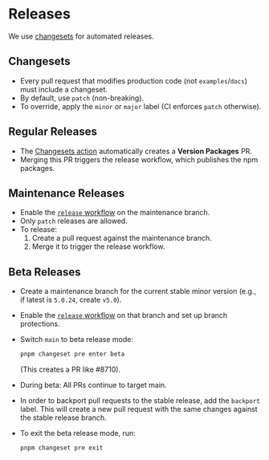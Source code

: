 # Releases

We use [changesets](https://github.com/changesets/action) for automated releases.

## Changesets

- Every pull request that modifies production code (not `examples`/`docs`) must include a changeset.
- By default, use `patch` (non-breaking).
- To override, apply the `minor` or `major` label (CI enforces `patch` otherwise).

## Regular Releases

- The [Changesets action](https://github.com/changesets/action) automatically creates a **Version Packages** PR.
- Merging this PR triggers the release workflow, which publishes the npm packages.

## Maintenance Releases

- Enable the [`release` workflow](https://github.com/vercel/ai/blob/main/.github/workflows/release.yml) on the maintenance branch.
- Only `patch` releases are allowed.
- To release:
  1. Create a pull request against the maintenance branch.
  2. Merge it to trigger the release workflow.

## Beta Releases

- Create a maintenance branch for the current stable minor version (e.g., if latest is `5.0.24`, create `v5.0`).
- Enable the [`release` workflow](https://github.com/vercel/ai/blob/main/.github/workflows/release.yml) on that branch and set up branch protections.
- Switch `main` to beta release mode:

  ```bash
  pnpm changeset pre enter beta
  ```

  (This creates a PR like #8710).

- During beta: All PRs continue to target main.
- In order to backport pull requests to the stable release, add the `backport` label. This will create a new pull request with the same changes against the stable release branch.
- To exit the beta release mode, run:

  ```bash
  pnpm changeset pre exit
  ```

